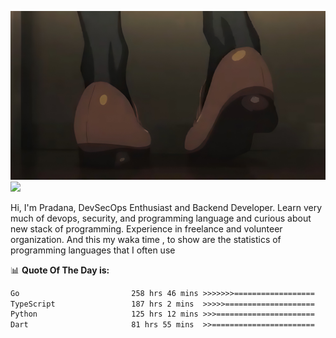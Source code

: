 ![banner](.github/banner-profile.jpeg)
<img src="https://user-images.githubusercontent.com/73097560/115834477-dbab4500-a447-11eb-908a-139a6edaec5c.gif"></p>

Hi, I'm Pradana, DevSecOps Enthusiast and Backend Developer. Learn very much of devops, security, and programming language and curious about new stack of programming. Experience in freelance and volunteer organization. And this my waka time , to show are the statistics of programming languages that I often use

📊 **Quote Of The Day is:**
<!--START_SECTION:waka-->

```txt
Go                         258 hrs 46 mins >>>>>>>==================   26.65 %
TypeScript                 187 hrs 2 mins  >>>>>====================   19.26 %
Python                     125 hrs 12 mins >>>======================   12.90 %
Dart                       81 hrs 55 mins  >>=======================   08.44 %
```

<!--END_SECTION:waka-->
